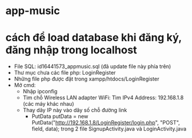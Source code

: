 # app-music

# cách để load database khi đăng ký, đăng nhập trong localhost
- File SQL: id16441573_appmusic.sql (đã update file này phía trên) 
- Thư mục chưa các file php: LoginRegister
- Những file php được đặt trong xampp/htdocs/LoginRegister
- Mở cmd:
  - Nhập ipconfig
  - Tìm chỗ Wireless LAN adapter WiFi: Tìm IPv4 Address: 192.168.1.8 (các máy khác nhau)
  - Thay dãy IP này vào dãy số chỗ đường link 
      - PutData putData = new PutData("http://192.168.1.8/LoginRegister/login.php", "POST", field, data); trong 2 file SignupActivity.java và LoginActivity.java
